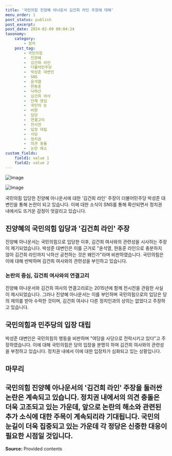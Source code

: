 ```yaml
---
title: '국민의힘 진양혜 아나운서 김건희 라인 주장에 대해'
menu_order: 1
post_status: publish
post_excerpt: 
post_date: 2024-02-09 00:04:24
taxonomy:
    category:
        - 정치
    post_tag:
        - 국민의힘
        -  진양혜
        -  김건희 라인
        -  더불어민주당
        -  박성준 대변인
        -  SNS
        -  윤석열
        -  한동훈
        -  낙하산
        -  김건희 여사
        -  인재 영입
        -  국민의 눈
        -  비판
        -  입당
        -  연결고리
        -  전시전
        -  입장 대립
        -  사당
        -  정치권
        -  의견 충돌
        -  논란 해소
custom_fields:
    field1: value 1
    field2: value 2
---
```


![Image](https://imgnews.pstatic.net/image/002/2024/02/07/0002318904_001_20240207223503085.jpg?type=w647)

![Image](https://imgnews.pstatic.net/image/002/2024/02/07/0002318904_002_20240207223503161.jpg?type=w647)

국민의힘 입당한 진양혜 아나운서에 대한 '김건희 라인' 주장이 더불어민주당 박성준 대변인을 통해 논란이 되고 있습니다. 이에 대한 소식이 SNS를 통해 확산되면서 정치권 내에서도 뜨거운 감정이 엇갈리고 있습니다. 
## 진양혜의 국민의힘 입당과 '김건희 라인' 주장
진양혜 아나운서는 국민의힘으로 입당한 이후, 김건희 여사와의 관련성을 시사하는 주장이 제기되었습니다. 박성준 대변인은 이를 근거로 "윤석열, 한동훈 라인으로 충분하지 않아 김건희 라인까지 낙하산 공천하는 것은 왜인가"라며 비판하였습니다. 국민의힘은 이에 대해 반박하며 김건희 여사와의 관련성을 부인하고 있습니다.
### 논란의 중심, 김건희 여사와의 연결고리
진양혜 아나운서와 김건희 여사의 연결고리로는 2015년에 함께 전시전을 관람한 사실이 제시되었습니다. 그러나 진양혜 아나운서는 이를 부인하며 국민의힘으로의 입당은 당의 제의를 받아 수락한 것이며, 김건희 여사나 다른 정치인과의 상의는 없었다고 주장하고 있습니다.
## 국민의힘과 민주당의 입장 대립
박성준 대변인은 국민의힘의 행동을 비판하며 "여당을 사당으로 전락시키고 있다"고 주장하였습니다. 이에 대해 국민의힘은 당의 입장을 분명히 하며 김건희 여사와의 관련성을 부정하고 있습니다. 정치권 내에서 이에 대한 입장차가 심화되고 있는 상황입니다.
## 마무리
국민의힘 진양혜 아나운서의 '김건희 라인' 주장을 둘러싼 논란은 계속되고 있습니다. 정치권 내에서의 의견 충돌은 더욱 고조되고 있는 가운데, 앞으로 논란의 해소와 관련된 추가 소식에 대한 주목이 계속되리라 기대됩니다. 국민의 눈길이 더욱 집중되고 있는 가운데 각 정당은 신중한 대응이 필요한 시점일 것입니다.
---
**Source:** Provided contents

